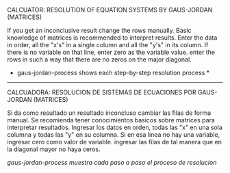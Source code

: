 CALCUATOR: RESOLUTION OF EQUATION SYSTEMS BY GAUS-JORDAN (MATRICES)

If you get an inconclusive result change the rows manually.
Basic knowledge of matrices is recommended to interpret results.
Enter the data in order, all the "x's" in a single column and all the "y's" in its column.
If there is no variable on that line, enter zero as the variable value.
enter the rows in such a way that there are no zeros on the major diagonal.

* gaus-jordan-process shows each step-by-step resolution process *
------------------------------------------------------------------------------------------------
CALCUADORA: RESOLUCION DE SISTEMAS DE ECUACIONES POR GAUS-JORDAN (MATRICES)

Si da como resultado un resultado inconcluso cambiar las filas de forma manual.
Se recomienda tener conocimientos basicos sobre matrices para interpretar resultados.
Ingresar los datos en orden, todas las "x" en una sola columna y todas las "y" en su columna.
Si en esa linea no hay  una variable, ingresar cero como valor de variable.
ingresar las filas de tal manera que en la diagonal mayor no haya ceros.

*gaus-jordan-process muestra cada paso a paso el proceso de resolucion*
